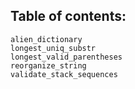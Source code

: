 ## Table of contents:

<!-- TOC -->
    alien_dictionary
    longest_uniq_substr
    longest_valid_parentheses
    reorganize_string
    validate_stack_sequences
<!-- TOC -->
